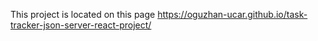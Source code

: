 This project is located on this page https://oguzhan-ucar.github.io/task-tracker-json-server-react-project/
